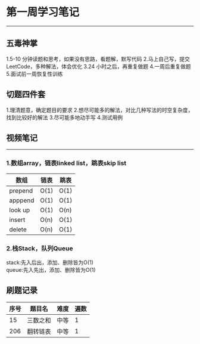 # 第一周学习笔记
----
## 五毒神掌
1.5-10 分钟读题和思考，如果没有思路，看题解，默写代码
2.马上自己写，提交LeetCode，多种解法，体会优化
3.24 小时之后，再重复做题
4.一周后重复做题
5.面试前一周恢复性训练
## 切题四件套
1.理清题意，确定题目的要求
2.想尽可能多的解法，对比几种写法的时空复杂度，找到比较好的解法
3.尽可能多地动手写
4.测试用例
## 视频笔记
----
### 1.数组array，链表linked list，跳表skip list
 | 数组  | 链表 | 跳表
---- | ----- | ----   
prepend  | O(1) | O(1) 
apppend  | O(1) | O(1) 
look up  | O(1) | O(n) 
insert  | O(n) | O(1) 
delete  | O(n) | O(1) 
### 2.栈Stack，队列Queue
stack:先入后出，添加、删除皆为O(1)  
queue:先入先出，添加、删除皆为O(1)

## 刷题记录


序号 | 题目名  | 难度 | 遍数
---- | ----- | ----  | ---- 
15  | 三数之和 | 中等 | 1
206  | 翻转链表 | 中等 | 1  
